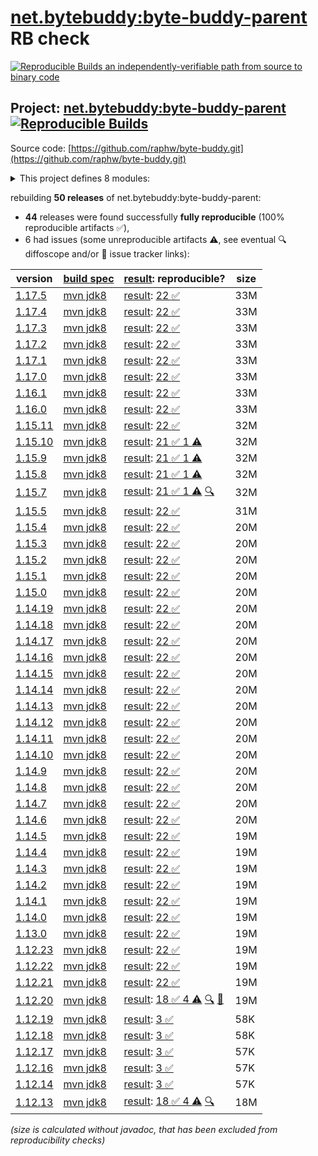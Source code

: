 [net.bytebuddy:byte-buddy-parent](https://central.sonatype.com/artifact/net.bytebuddy/byte-buddy-parent/versions) RB check
=======

[![Reproducible Builds](https://reproducible-builds.org/images/logos/rb.svg) an independently-verifiable path from source to binary code](https://reproducible-builds.org/)

## Project: [net.bytebuddy:byte-buddy-parent](https://central.sonatype.com/artifact/net.bytebuddy/byte-buddy-parent/versions) [![Reproducible Builds](https://img.shields.io/endpoint?url=https://raw.githubusercontent.com/jvm-repo-rebuild/reproducible-central/master/content/net/bytebuddy/badge.json)](https://github.com/jvm-repo-rebuild/reproducible-central/blob/master/content/net/bytebuddy/README.md)

Source code: [https://github.com/raphw/byte-buddy.git](https://github.com/raphw/byte-buddy.git)

<details><summary>This project defines 8 modules:</summary>

* [net.bytebuddy:byte-buddy](https://central.sonatype.com/artifact/net.bytebuddy/byte-buddy/overview)
* [net.bytebuddy:byte-buddy-agent](https://central.sonatype.com/artifact/net.bytebuddy/byte-buddy-agent/overview)
* [net.bytebuddy:byte-buddy-android](https://central.sonatype.com/artifact/net.bytebuddy/byte-buddy-android/overview)
* [net.bytebuddy:byte-buddy-benchmark](https://central.sonatype.com/artifact/net.bytebuddy/byte-buddy-benchmark/overview)
* [net.bytebuddy:byte-buddy-dep](https://central.sonatype.com/artifact/net.bytebuddy/byte-buddy-dep/overview)
* [net.bytebuddy:byte-buddy-gradle-plugin](https://central.sonatype.com/artifact/net.bytebuddy/byte-buddy-gradle-plugin/overview)
* [net.bytebuddy:byte-buddy-maven-plugin](https://central.sonatype.com/artifact/net.bytebuddy/byte-buddy-maven-plugin/overview)
* [net.bytebuddy:byte-buddy-parent](https://central.sonatype.com/artifact/net.bytebuddy/byte-buddy-parent/overview)
</details>

rebuilding **50 releases** of net.bytebuddy:byte-buddy-parent:
- **44** releases were found successfully **fully reproducible** (100% reproducible artifacts :white_check_mark:),
- 6 had issues (some unreproducible artifacts :warning:, see eventual :mag: diffoscope and/or :memo: issue tracker links):

| version | [build spec](/BUILDSPEC.md) | [result](https://reproducible-builds.org/docs/jvm/): reproducible? | size |
| -- | --------- | ------ | -- |
| [1.17.5](https://central.sonatype.com/artifact/net.bytebuddy/byte-buddy-parent/1.17.5/pom) | [mvn jdk8](byte-buddy-1.17.5.buildspec) | [result](byte-buddy-parent-1.17.5.buildinfo): [22 :white_check_mark: ](byte-buddy-parent-1.17.5.buildcompare) | 33M |
| [1.17.4](https://central.sonatype.com/artifact/net.bytebuddy/byte-buddy-parent/1.17.4/pom) | [mvn jdk8](byte-buddy-1.17.4.buildspec) | [result](byte-buddy-parent-1.17.4.buildinfo): [22 :white_check_mark: ](byte-buddy-parent-1.17.4.buildcompare) | 33M |
| [1.17.3](https://central.sonatype.com/artifact/net.bytebuddy/byte-buddy-parent/1.17.3/pom) | [mvn jdk8](byte-buddy-1.17.3.buildspec) | [result](byte-buddy-parent-1.17.3.buildinfo): [22 :white_check_mark: ](byte-buddy-parent-1.17.3.buildcompare) | 33M |
| [1.17.2](https://central.sonatype.com/artifact/net.bytebuddy/byte-buddy-parent/1.17.2/pom) | [mvn jdk8](byte-buddy-1.17.2.buildspec) | [result](byte-buddy-parent-1.17.2.buildinfo): [22 :white_check_mark: ](byte-buddy-parent-1.17.2.buildcompare) | 33M |
| [1.17.1](https://central.sonatype.com/artifact/net.bytebuddy/byte-buddy-parent/1.17.1/pom) | [mvn jdk8](byte-buddy-1.17.1.buildspec) | [result](byte-buddy-parent-1.17.1.buildinfo): [22 :white_check_mark: ](byte-buddy-parent-1.17.1.buildcompare) | 33M |
| [1.17.0](https://central.sonatype.com/artifact/net.bytebuddy/byte-buddy-parent/1.17.0/pom) | [mvn jdk8](byte-buddy-1.17.0.buildspec) | [result](byte-buddy-parent-1.17.0.buildinfo): [22 :white_check_mark: ](byte-buddy-parent-1.17.0.buildcompare) | 33M |
| [1.16.1](https://central.sonatype.com/artifact/net.bytebuddy/byte-buddy-parent/1.16.1/pom) | [mvn jdk8](byte-buddy-1.16.1.buildspec) | [result](byte-buddy-parent-1.16.1.buildinfo): [22 :white_check_mark: ](byte-buddy-parent-1.16.1.buildcompare) | 33M |
| [1.16.0](https://central.sonatype.com/artifact/net.bytebuddy/byte-buddy-parent/1.16.0/pom) | [mvn jdk8](byte-buddy-1.16.0.buildspec) | [result](byte-buddy-parent-1.16.0.buildinfo): [22 :white_check_mark: ](byte-buddy-parent-1.16.0.buildcompare) | 33M |
| [1.15.11](https://central.sonatype.com/artifact/net.bytebuddy/byte-buddy-parent/1.15.11/pom) | [mvn jdk8](byte-buddy-1.15.11.buildspec) | [result](byte-buddy-parent-1.15.11.buildinfo): [22 :white_check_mark: ](byte-buddy-parent-1.15.11.buildcompare) | 32M |
| [1.15.10](https://central.sonatype.com/artifact/net.bytebuddy/byte-buddy-parent/1.15.10/pom) | [mvn jdk8](byte-buddy-1.15.10.buildspec) | [result](byte-buddy-parent-1.15.10.buildinfo): [21 :white_check_mark:  1 :warning:](byte-buddy-parent-1.15.10.buildcompare) | 32M |
| [1.15.9](https://central.sonatype.com/artifact/net.bytebuddy/byte-buddy-parent/1.15.9/pom) | [mvn jdk8](byte-buddy-1.15.9.buildspec) | [result](byte-buddy-parent-1.15.9.buildinfo): [21 :white_check_mark:  1 :warning:](byte-buddy-parent-1.15.9.buildcompare) | 32M |
| [1.15.8](https://central.sonatype.com/artifact/net.bytebuddy/byte-buddy-parent/1.15.8/pom) | [mvn jdk8](byte-buddy-1.15.8.buildspec) | [result](byte-buddy-parent-1.15.8.buildinfo): [21 :white_check_mark:  1 :warning:](byte-buddy-parent-1.15.8.buildcompare) | 32M |
| [1.15.7](https://central.sonatype.com/artifact/net.bytebuddy/byte-buddy-parent/1.15.7/pom) | [mvn jdk8](byte-buddy-1.15.7.buildspec) | [result](byte-buddy-parent-1.15.7.buildinfo): [21 :white_check_mark:  1 :warning:](byte-buddy-parent-1.15.7.buildcompare) [:mag:](byte-buddy-parent-1.15.7.diffoscope) | 32M |
| [1.15.5](https://central.sonatype.com/artifact/net.bytebuddy/byte-buddy-parent/1.15.5/pom) | [mvn jdk8](byte-buddy-1.15.5.buildspec) | [result](byte-buddy-parent-1.15.5.buildinfo): [22 :white_check_mark: ](byte-buddy-parent-1.15.5.buildcompare) | 31M |
| [1.15.4](https://central.sonatype.com/artifact/net.bytebuddy/byte-buddy-parent/1.15.4/pom) | [mvn jdk8](byte-buddy-1.15.4.buildspec) | [result](byte-buddy-parent-1.15.4.buildinfo): [22 :white_check_mark: ](byte-buddy-parent-1.15.4.buildcompare) | 20M |
| [1.15.3](https://central.sonatype.com/artifact/net.bytebuddy/byte-buddy-parent/1.15.3/pom) | [mvn jdk8](byte-buddy-1.15.3.buildspec) | [result](byte-buddy-parent-1.15.3.buildinfo): [22 :white_check_mark: ](byte-buddy-parent-1.15.3.buildcompare) | 20M |
| [1.15.2](https://central.sonatype.com/artifact/net.bytebuddy/byte-buddy-parent/1.15.2/pom) | [mvn jdk8](byte-buddy-1.15.2.buildspec) | [result](byte-buddy-parent-1.15.2.buildinfo): [22 :white_check_mark: ](byte-buddy-parent-1.15.2.buildcompare) | 20M |
| [1.15.1](https://central.sonatype.com/artifact/net.bytebuddy/byte-buddy-parent/1.15.1/pom) | [mvn jdk8](byte-buddy-1.15.1.buildspec) | [result](byte-buddy-parent-1.15.1.buildinfo): [22 :white_check_mark: ](byte-buddy-parent-1.15.1.buildcompare) | 20M |
| [1.15.0](https://central.sonatype.com/artifact/net.bytebuddy/byte-buddy-parent/1.15.0/pom) | [mvn jdk8](byte-buddy-1.15.0.buildspec) | [result](byte-buddy-parent-1.15.0.buildinfo): [22 :white_check_mark: ](byte-buddy-parent-1.15.0.buildcompare) | 20M |
| [1.14.19](https://central.sonatype.com/artifact/net.bytebuddy/byte-buddy-parent/1.14.19/pom) | [mvn jdk8](byte-buddy-1.14.19.buildspec) | [result](byte-buddy-parent-1.14.19.buildinfo): [22 :white_check_mark: ](byte-buddy-parent-1.14.19.buildcompare) | 20M |
| [1.14.18](https://central.sonatype.com/artifact/net.bytebuddy/byte-buddy-parent/1.14.18/pom) | [mvn jdk8](byte-buddy-1.14.18.buildspec) | [result](byte-buddy-parent-1.14.18.buildinfo): [22 :white_check_mark: ](byte-buddy-parent-1.14.18.buildcompare) | 20M |
| [1.14.17](https://central.sonatype.com/artifact/net.bytebuddy/byte-buddy-parent/1.14.17/pom) | [mvn jdk8](byte-buddy-1.14.17.buildspec) | [result](byte-buddy-parent-1.14.17.buildinfo): [22 :white_check_mark: ](byte-buddy-parent-1.14.17.buildcompare) | 20M |
| [1.14.16](https://central.sonatype.com/artifact/net.bytebuddy/byte-buddy-parent/1.14.16/pom) | [mvn jdk8](byte-buddy-1.14.16.buildspec) | [result](byte-buddy-parent-1.14.16.buildinfo): [22 :white_check_mark: ](byte-buddy-parent-1.14.16.buildcompare) | 20M |
| [1.14.15](https://central.sonatype.com/artifact/net.bytebuddy/byte-buddy-parent/1.14.15/pom) | [mvn jdk8](byte-buddy-1.14.15.buildspec) | [result](byte-buddy-parent-1.14.15.buildinfo): [22 :white_check_mark: ](byte-buddy-parent-1.14.15.buildcompare) | 20M |
| [1.14.14](https://central.sonatype.com/artifact/net.bytebuddy/byte-buddy-parent/1.14.14/pom) | [mvn jdk8](byte-buddy-1.14.14.buildspec) | [result](byte-buddy-parent-1.14.14.buildinfo): [22 :white_check_mark: ](byte-buddy-parent-1.14.14.buildcompare) | 20M |
| [1.14.13](https://central.sonatype.com/artifact/net.bytebuddy/byte-buddy-parent/1.14.13/pom) | [mvn jdk8](byte-buddy-1.14.13.buildspec) | [result](byte-buddy-parent-1.14.13.buildinfo): [22 :white_check_mark: ](byte-buddy-parent-1.14.13.buildcompare) | 20M |
| [1.14.12](https://central.sonatype.com/artifact/net.bytebuddy/byte-buddy-parent/1.14.12/pom) | [mvn jdk8](byte-buddy-1.14.12.buildspec) | [result](byte-buddy-parent-1.14.12.buildinfo): [22 :white_check_mark: ](byte-buddy-parent-1.14.12.buildcompare) | 20M |
| [1.14.11](https://central.sonatype.com/artifact/net.bytebuddy/byte-buddy-parent/1.14.11/pom) | [mvn jdk8](byte-buddy-1.14.11.buildspec) | [result](byte-buddy-parent-1.14.11.buildinfo): [22 :white_check_mark: ](byte-buddy-parent-1.14.11.buildcompare) | 20M |
| [1.14.10](https://central.sonatype.com/artifact/net.bytebuddy/byte-buddy-parent/1.14.10/pom) | [mvn jdk8](byte-buddy-1.14.10.buildspec) | [result](byte-buddy-parent-1.14.10.buildinfo): [22 :white_check_mark: ](byte-buddy-parent-1.14.10.buildcompare) | 20M |
| [1.14.9](https://central.sonatype.com/artifact/net.bytebuddy/byte-buddy-parent/1.14.9/pom) | [mvn jdk8](byte-buddy-1.14.9.buildspec) | [result](byte-buddy-parent-1.14.9.buildinfo): [22 :white_check_mark: ](byte-buddy-parent-1.14.9.buildcompare) | 20M |
| [1.14.8](https://central.sonatype.com/artifact/net.bytebuddy/byte-buddy-parent/1.14.8/pom) | [mvn jdk8](byte-buddy-1.14.8.buildspec) | [result](byte-buddy-parent-1.14.8.buildinfo): [22 :white_check_mark: ](byte-buddy-parent-1.14.8.buildcompare) | 20M |
| [1.14.7](https://central.sonatype.com/artifact/net.bytebuddy/byte-buddy-parent/1.14.7/pom) | [mvn jdk8](byte-buddy-1.14.7.buildspec) | [result](byte-buddy-parent-1.14.7.buildinfo): [22 :white_check_mark: ](byte-buddy-parent-1.14.7.buildcompare) | 20M |
| [1.14.6](https://central.sonatype.com/artifact/net.bytebuddy/byte-buddy-parent/1.14.6/pom) | [mvn jdk8](byte-buddy-1.14.6.buildspec) | [result](byte-buddy-parent-1.14.6.buildinfo): [22 :white_check_mark: ](byte-buddy-parent-1.14.6.buildcompare) | 20M |
| [1.14.5](https://central.sonatype.com/artifact/net.bytebuddy/byte-buddy-parent/1.14.5/pom) | [mvn jdk8](byte-buddy-1.14.5.buildspec) | [result](byte-buddy-parent-1.14.5.buildinfo): [22 :white_check_mark: ](byte-buddy-parent-1.14.5.buildcompare) | 19M |
| [1.14.4](https://central.sonatype.com/artifact/net.bytebuddy/byte-buddy-parent/1.14.4/pom) | [mvn jdk8](byte-buddy-1.14.4.buildspec) | [result](byte-buddy-parent-1.14.4.buildinfo): [22 :white_check_mark: ](byte-buddy-parent-1.14.4.buildcompare) | 19M |
| [1.14.3](https://central.sonatype.com/artifact/net.bytebuddy/byte-buddy-parent/1.14.3/pom) | [mvn jdk8](byte-buddy-1.14.3.buildspec) | [result](byte-buddy-parent-1.14.3.buildinfo): [22 :white_check_mark: ](byte-buddy-parent-1.14.3.buildcompare) | 19M |
| [1.14.2](https://central.sonatype.com/artifact/net.bytebuddy/byte-buddy-parent/1.14.2/pom) | [mvn jdk8](byte-buddy-1.14.2.buildspec) | [result](byte-buddy-parent-1.14.2.buildinfo): [22 :white_check_mark: ](byte-buddy-parent-1.14.2.buildcompare) | 19M |
| [1.14.1](https://central.sonatype.com/artifact/net.bytebuddy/byte-buddy-parent/1.14.1/pom) | [mvn jdk8](byte-buddy-1.14.1.buildspec) | [result](byte-buddy-parent-1.14.1.buildinfo): [22 :white_check_mark: ](byte-buddy-parent-1.14.1.buildcompare) | 19M |
| [1.14.0](https://central.sonatype.com/artifact/net.bytebuddy/byte-buddy-parent/1.14.0/pom) | [mvn jdk8](byte-buddy-1.14.0.buildspec) | [result](byte-buddy-parent-1.14.0.buildinfo): [22 :white_check_mark: ](byte-buddy-parent-1.14.0.buildcompare) | 19M |
| [1.13.0](https://central.sonatype.com/artifact/net.bytebuddy/byte-buddy-parent/1.13.0/pom) | [mvn jdk8](byte-buddy-1.13.0.buildspec) | [result](byte-buddy-parent-1.13.0.buildinfo): [22 :white_check_mark: ](byte-buddy-parent-1.13.0.buildcompare) | 19M |
| [1.12.23](https://central.sonatype.com/artifact/net.bytebuddy/byte-buddy-parent/1.12.23/pom) | [mvn jdk8](byte-buddy-1.12.23.buildspec) | [result](byte-buddy-parent-1.12.23.buildinfo): [22 :white_check_mark: ](byte-buddy-parent-1.12.23.buildcompare) | 19M |
| [1.12.22](https://central.sonatype.com/artifact/net.bytebuddy/byte-buddy-parent/1.12.22/pom) | [mvn jdk8](byte-buddy-1.12.22.buildspec) | [result](byte-buddy-parent-1.12.22.buildinfo): [22 :white_check_mark: ](byte-buddy-parent-1.12.22.buildcompare) | 19M |
| [1.12.21](https://central.sonatype.com/artifact/net.bytebuddy/byte-buddy-parent/1.12.21/pom) | [mvn jdk8](byte-buddy-1.12.21.buildspec) | [result](byte-buddy-parent-1.12.21.buildinfo): [22 :white_check_mark: ](byte-buddy-parent-1.12.21.buildcompare) | 19M |
| [1.12.20](https://central.sonatype.com/artifact/net.bytebuddy/byte-buddy-parent/1.12.20/pom) | [mvn jdk8](byte-buddy-1.12.20.buildspec) | [result](byte-buddy-parent-1.12.20.buildinfo): [18 :white_check_mark:  4 :warning:](byte-buddy-parent-1.12.20.buildcompare) [:mag:](byte-buddy-parent-1.12.20.diffoscope) [:memo:](https://github.com/raphw/byte-buddy/pull/1371) | 19M |
| [1.12.19](https://central.sonatype.com/artifact/net.bytebuddy/byte-buddy-parent/1.12.19/pom) | [mvn jdk8](byte-buddy-1.12.19.buildspec) | [result](byte-buddy-parent-1.12.19.buildinfo): [3 :white_check_mark: ](byte-buddy-parent-1.12.19.buildcompare) | 58K |
| [1.12.18](https://central.sonatype.com/artifact/net.bytebuddy/byte-buddy-parent/1.12.18/pom) | [mvn jdk8](byte-buddy-1.12.18.buildspec) | [result](byte-buddy-parent-1.12.18.buildinfo): [3 :white_check_mark: ](byte-buddy-parent-1.12.18.buildcompare) | 58K |
| [1.12.17](https://central.sonatype.com/artifact/net.bytebuddy/byte-buddy-parent/1.12.17/pom) | [mvn jdk8](byte-buddy-1.12.17.buildspec) | [result](byte-buddy-parent-1.12.17.buildinfo): [3 :white_check_mark: ](byte-buddy-parent-1.12.17.buildcompare) | 57K |
| [1.12.16](https://central.sonatype.com/artifact/net.bytebuddy/byte-buddy-parent/1.12.16/pom) | [mvn jdk8](byte-buddy-1.12.16.buildspec) | [result](byte-buddy-parent-1.12.16.buildinfo): [3 :white_check_mark: ](byte-buddy-parent-1.12.16.buildcompare) | 57K |
| [1.12.14](https://central.sonatype.com/artifact/net.bytebuddy/byte-buddy-parent/1.12.14/pom) | [mvn jdk8](byte-buddy-1.12.14.buildspec) | [result](byte-buddy-parent-1.12.14.buildinfo): [3 :white_check_mark: ](byte-buddy-parent-1.12.14.buildcompare) | 57K |
| [1.12.13](https://central.sonatype.com/artifact/net.bytebuddy/byte-buddy-parent/1.12.13/pom) | [mvn jdk8](byte-buddy-1.12.13.buildspec) | [result](byte-buddy-parent-1.12.13.buildinfo): [18 :white_check_mark:  4 :warning:](byte-buddy-parent-1.12.13.buildcompare) [:mag:](byte-buddy-parent-1.12.13.diffoscope) | 18M |

<i>(size is calculated without javadoc, that has been excluded from reproducibility checks)</i>
